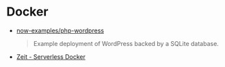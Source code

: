 # Docker

* [now-examples/php-wordpress](https://github.com/zeit/now-examples/tree/master/php-wordpress)
  > Example deployment of WordPress backed by a SQLite database.

* [Zeit - Serverless Docker](https://zeit.co/blog/serverless-docker)
